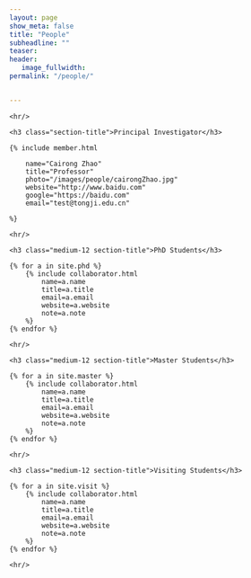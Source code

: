 ```yaml
---
layout: page
show_meta: false
title: "People"
subheadline: ""
teaser: 
header:
   image_fullwidth: 
permalink: "/people/"


---
```


<div class="row"> 

	<hr/>

	<h3 class="section-title">Principal Investigator</h3>

    {% include member.html 
   
   		name="Cairong Zhao" 
   		title="Professor" 
   		photo="/images/people/cairongZhao.jpg" 
   		website="http://www.baidu.com" 
   		google="https://baidu.com" 
   		email="test@tongji.edu.cn"
   
   	%}
	
	<hr/>

	<h3 class="medium-12 section-title">PhD Students</h3>

	{% for a in site.phd %}
		{% include collaborator.html 
            name=a.name 
            title=a.title 
            email=a.email 
            website=a.website 
            note=a.note 
        %}
	{% endfor %}

	<hr/>

	<h3 class="medium-12 section-title">Master Students</h3>

	{% for a in site.master %}
		{% include collaborator.html 
            name=a.name 
            title=a.title 
            email=a.email 
            website=a.website 
            note=a.note 
		%}
	{% endfor %}

	<hr/>

	<h3 class="medium-12 section-title">Visiting Students</h3>

	{% for a in site.visit %}
		{% include collaborator.html 
            name=a.name 
            title=a.title 
            email=a.email 
            website=a.website 
            note=a.note 
		%}
	{% endfor %}

	<hr/>

</div>




